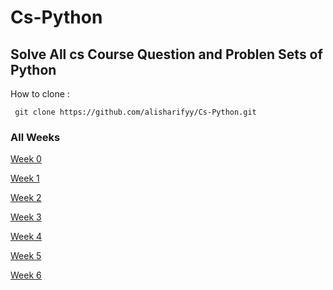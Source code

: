 # Cs-Python
## Solve All cs Course Question and Problen Sets of Python

How to clone :
     
     git clone https://github.com/alisharifyy/Cs-Python.git
     
### All Weeks 
<a href='https://github.com/alisharifyy/CS50-Python/tree/main/week' >Week 0</a>

<a href='https://github.com/alisharifyy/CS50-Python/tree/main/week-1' >Week 1</a>

<a href='https://github.com/alisharifyy/CS50-Python/tree/main/week-2' >Week 2</a>

<a href='https://github.com/alisharifyy/CS50-Python/tree/main/week-3' >Week 3</a>

<a href='https://github.com/alisharifyy/CS50-Python/tree/main/week-4' >Week 4</a>

<a href='https://github.com/alisharifyy/CS50-Python/tree/main/week-5' >Week 5</a>

<a href='https://github.com/alisharifyy/CS50-Python/tree/main/week6' >Week 6</a>
